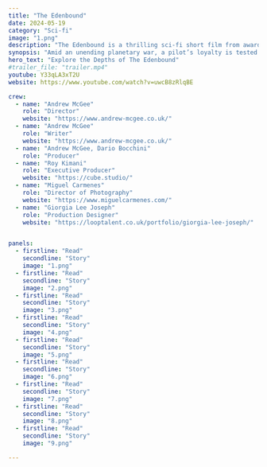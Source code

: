 ```yaml
---
title: "The Edenbound"
date: 2024-05-19
category: "Sci-fi"
image: "1.png"
description: "The Edenbound is a thrilling sci-fi short film from award-winning director Andrew McGee and produced by Studio Domu."
synopsis: "Amid an unending planetary war, a pilot’s loyalty is tested when she crashes into enemy territory, where she must face a devastating decision between duty and compassion."
hero_text: "Explore the Depths of The Edenbound"
#trailer_file: "trailer.mp4"
youtube: Y33qLA3xT2U
website: https://www.youtube.com/watch?v=uwcB8zRlqBE

crew:
  - name: "Andrew McGee"
    role: "Director"
    website: "https://www.andrew-mcgee.co.uk/"
  - name: "Andrew McGee"
    role: "Writer"
    website: "https://www.andrew-mcgee.co.uk/"
  - name: "Andrew McGee, Dario Bocchini"
    role: "Producer"
  - name: "Roy Kimani"
    role: "Executive Producer"
    website: "https://cube.studio/"
  - name: "Miguel Carmenes"
    role: "Director of Photography"
    website: "https://www.miguelcarmenes.com/"
  - name: "Giorgia Lee Joseph"
    role: "Production Designer"
    website: "https://looptalent.co.uk/portfolio/giorgia-lee-joseph/"


panels:
  - firstline: "Read"
    secondline: "Story"
    image: "1.png"
  - firstline: "Read"
    secondline: "Story"
    image: "2.png"
  - firstline: "Read"
    secondline: "Story"
    image: "3.png"
  - firstline: "Read"
    secondline: "Story"
    image: "4.png"
  - firstline: "Read"
    secondline: "Story"
    image: "5.png"
  - firstline: "Read"
    secondline: "Story"
    image: "6.png"
  - firstline: "Read"
    secondline: "Story"
    image: "7.png"
  - firstline: "Read"
    secondline: "Story"
    image: "8.png"
  - firstline: "Read"
    secondline: "Story"
    image: "9.png"

---
```

